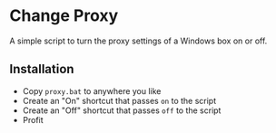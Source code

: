 # Change Proxy

A simple script to turn the proxy settings of a Windows box on or off.

## Installation

* Copy `proxy.bat` to anywhere you like
* Create an "On" shortcut that passes `on` to the script
* Create an "Off" shortcut that passes `off` to the script
* Profit


